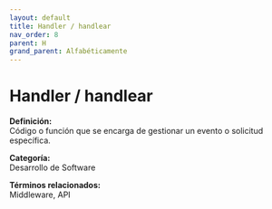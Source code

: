 ```yaml
---
layout: default
title: Handler / handlear
nav_order: 8
parent: H
grand_parent: Alfabéticamente
---
```


# Handler / handlear

**Definición:**  
Código o función que se encarga de gestionar un evento o solicitud específica.

**Categoría:**  
Desarrollo de Software  

  


**Términos relacionados:**  
Middleware, API
